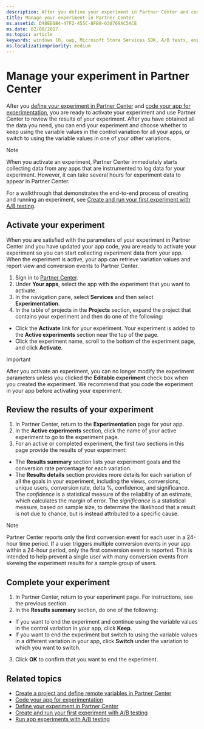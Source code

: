 ```yaml
---
description: After you define your experiment in Partner Center and code your experiment in your app, you are ready to active your experiment and use Partner Center to review the results of your experiment.
title: Manage your experiment in Partner Center
ms.assetid: D48EE0B4-47F2-455C-8FB9-630769AC5ACE
ms.date: 02/08/2017
ms.topic: article
keywords: windows 10, uwp, Microsoft Store Services SDK, A/B tests, experiments
ms.localizationpriority: medium
---
```

# Manage your experiment in Partner Center

After you [define your experiment in Partner Center](define-your-experiment-in-the-dev-center-dashboard.md) and [code your app for experimentation](code-your-experiment-in-your-app.md), you are ready to activate your experiment and use Partner Center to review the results of your experiment. After you have obtained all the data you need, you can end your experiment and choose whether to keep using the variable values in the control variation for all your apps, or switch to using the variable values in one of your other variations.

> [!NOTE]
> When you activate an experiment, Partner Center immediately starts collecting data from any apps that are instrumented to log data for your experiment. However, it can take several hours for experiment data to appear in Partner Center.

For a walkthrough that demonstrates the end-to-end process of creating and running an experiment, see [Create and run your first experiment with A/B testing](create-and-run-your-first-experiment-with-a-b-testing.md).

## Activate your experiment

When you are satisfied with the parameters of your experiment in Partner Center and you have updated your app code, you are ready to activate your experiment so you can start collecting experiment data from your app. When the experiment is active, your app can retrieve variation values and report view and conversion events to Partner Center.

1. Sign in to [Partner Center](https://partner.microsoft.com/dashboard).
2. Under **Your apps**, select the app with the experiment that you want to activate.
3. In the navigation pane, select **Services** and then select **Experimentation**.
4. In the table of projects in the **Projects** section, expand the project that contains your experiment and then do one of the following:
  * Click the **Activate** link for your experiment. Your experiment is added to the **Active experiments** section near the top of the page.
  * Click the experiment name, scroll to the bottom of the experiment page, and click **Activate**.

> [!IMPORTANT]
> After you activate an experiment, you can no longer modify the experiment parameters unless you clicked the **Editable experiment** check box when you created the experiment. We recommend that you code the experiment in your app before activating your experiment.

## Review the results of your experiment

1. In Partner Center, return to the **Experimentation** page for your app.
2. In the **Active experiments** section, click the name of your active experiment to go to the experiment page.
3. For an active or completed experiment, the first two sections in this page provide the results of your experiment:
  * The **Results summary** section lists your experiment goals and the conversion rate percentage for each variation.
  * The **Results details** section provides more details for each variation of all the goals in your experiment, including the views, conversions, unique users, conversion rate, delta %, confidence, and significance. The *confidence* is a statistical measure of the reliability of an estimate, which calculates the margin of error. The *significance* is a statistical measure, based on sample size, to determine the likelihood that a result is not due to chance, but is instead attributed to a specific cause.

> [!NOTE]
> Partner Center reports only the first conversion event for each user in a 24-hour time period. If a user triggers multiple conversion events in your app within a 24-hour period, only the first conversion event is reported. This is intended to help prevent a single user with many conversion events from skewing the experiment results for a sample group of users.


## Complete your experiment

1. In Partner Center, return to your experiment page. For instructions, see the previous section.
2. In the **Results summary** section, do one of the following:
  * If you want to end the experiment and continue using the variable values in the control variation in your app, click **Keep**.
  * If you want to end the experiment but switch to using the variable values in a different variation in your app, click **Switch** under the variation to which you want to switch.
3. Click **OK** to confirm that you want to end the experiment.


## Related topics

* [Create a project and define remote variables in Partner Center](create-a-project-and-define-remote-variables-in-the-dev-center-dashboard.md)
* [Code your app for experimentation](code-your-experiment-in-your-app.md)
* [Define your experiment in Partner Center](define-your-experiment-in-the-dev-center-dashboard.md)
* [Create and run your first experiment with A/B testing](create-and-run-your-first-experiment-with-a-b-testing.md)
* [Run app experiments with A/B testing](run-app-experiments-with-a-b-testing.md)
